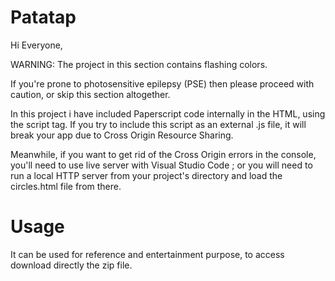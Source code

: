 # Patatap
Hi Everyone,

WARNING: The project in this section contains flashing colors.

If you're prone to photosensitive epilepsy (PSE) then please proceed with caution, or skip this section altogether.

In this project i have included Paperscript code internally in the HTML, using the script tag. 
If you try to include this script as an external .js file, it will break your app due to Cross Origin Resource Sharing.


Meanwhile, if you want to get rid of the Cross Origin errors in the console, you'll need to use live server with Visual Studio Code ; or you will need to run a local HTTP server from your project's directory and load the circles.html file from there.

# Usage
It can be used for reference and entertainment purpose, to access download directly the zip file.

